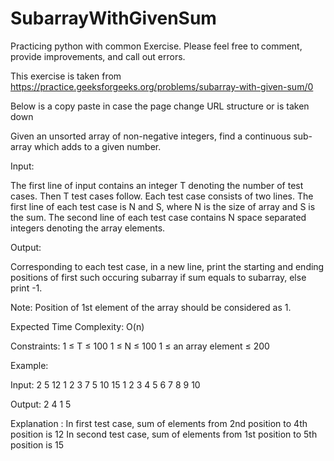 # SubarrayWithGivenSum
Practicing python with common Exercise. Please feel free to comment, provide improvements, and call out errors.

This exercise is taken from https://practice.geeksforgeeks.org/problems/subarray-with-given-sum/0

Below is a copy paste in case the page change URL structure or is taken down

Given an unsorted array of non-negative integers, find a continuous sub-array which adds to a given number.

Input:

The first line of input contains an integer T denoting the number of test cases. Then T test cases follow. Each test case consists of two lines. The first line of each test case is N and S, where N is the size of array and S is the sum. The second line of each test case contains N space separated integers denoting the array elements.

Output:

Corresponding to each test case, in a new line, print the starting and ending positions of first such occuring subarray if sum equals to subarray, else print -1.

Note: Position of 1st element of the array should be considered as 1.

Expected Time Complexity: O(n)

Constraints:
1 ≤ T ≤ 100
1 ≤ N ≤ 100
1 ≤ an array element ≤ 200

Example:

Input:
2
5 12
1 2 3 7 5
10 15
1 2 3 4 5 6 7 8 9 10

Output:
2 4
1 5

Explanation : 
In first test case, sum of elements from 2nd position to 4th position is 12
In second test case, sum of elements from 1st position to 5th position is 15


